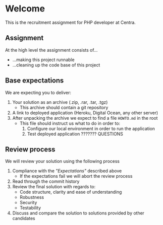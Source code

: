 # Welcome

This is the recruitment assignment for PHP developer at Centra.

## Assignment

At the high level the assignment consists of...
* ...making this project runnable
* ...cleaning up the code base of this project

## Base expectations

We are expecting you to deliver:

1. Your solution as an archive (.zip, .rar, .tar, .tgz)
   * This archive should contain a git repository
2. A link to deployed application (Heroku, Digital Ocean, any other server)
3. After unpacking the archive we expect to find a file `HOWTO.md` in the root
   * This file should instruct us what to do in order to:
      1. Configure our local environment in order to run the application
      2. Test deployed application ??????? QUESTIONS

## Review process

We will review your solution using the following process

1. Compliance with the _"Expectations"_ described above
   * If the expectations fail we will abort the review process
2. Read through the commit history
3. Review the final solution with regards to:
   * Code structure, clarity and ease of understanding
   * Robustness
   * Security
   * Testability
4. Discuss and compare the solution to solutions provided by other candidates
